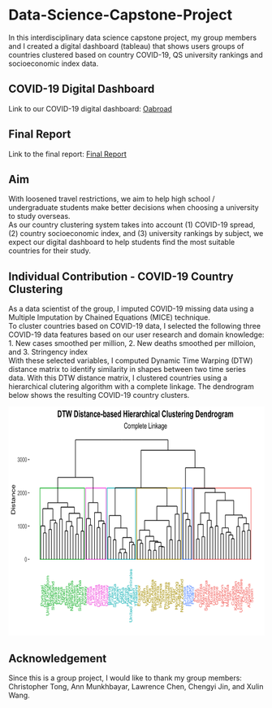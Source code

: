 # Data-Science-Capstone-Project
In this interdisciplinary data science capstone project, my group members and I created a digital dashboard (tableau) that shows users groups of countries clustered based on country COVID-19, QS university rankings and socioeconomic index data.

## COVID-19 Digital Dashboard
Link to our COVID-19 digital dashboard: [Oabroad](https://public.tableau.com/app/profile/christopher.tong2548/viz/COVID-03DEMO/Home?publish=yes)

## Final Report
Link to the final report: [Final Report](https://sanghyunkim1.github.io/Data-Science-Capstone-Project/COVID-C03-Report.html)

## Aim
With loosened travel restrictions, we aim to help high school / undergraduate students make better decisions when choosing a university to study overseas. <br> As our country clustering system takes into account (1) COVID-19 spread, (2) country socioeconomic index, and (3) university rankings by subject, we expect our digital dashboard to help students find the most suitable countries for their study.

## Individual Contribution - COVID-19 Country Clustering
As a data scientist of the group, I imputed COVID-19 missing data using a Multiple Imputation by Chained Equations (MICE) technique. <br>
To cluster countries based on COVID-19 data, I selected the following three COVID-19 data features based on our user research and domain knowledge: 1. New cases smoothed per million, 2. New deaths smoothed per milloion, and 3. Stringency index <br>
With these selected variables, I computed Dynamic Time Warping (DTW) distance matrix to identify similarity in shapes between two time series data. With this DTW distance matrix, I clustered countries using a hierarchical clutering algorithm with a complete linkage. The dendrogram below shows the resulting COVID-19 country clusters.

<p align = "center">
  <img src = "https://github.com/SanghyunKim1/Data-Science-Capstone-Project/blob/master/COVID-19%20Clusters.png" width="800" height="450">
  </p>

## Acknowledgement
Since this is a group project, I would like to thank my group members: Christopher Tong, Ann Munkhbayar, Lawrence Chen, Chengyi Jin, and Xulin Wang.

